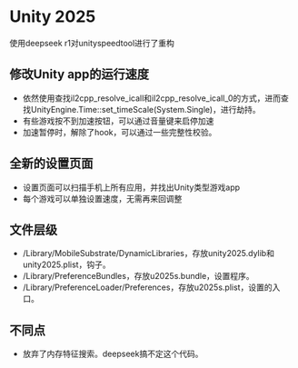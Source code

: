 # Unity 2025
使用deepseek r1对unityspeedtool进行了重构

## 修改Unity app的运行速度
- 依然使用查找il2cpp_resolve_icall和il2cpp_resolve_icall_0的方式，进而查找UnityEngine.Time::set_timeScale(System.Single)，进行劫持。
- 有些游戏按不到加速按钮，可以通过音量键来启停加速
- 加速暂停时，解除了hook，可以通过一些完整性校验。

## 全新的设置页面
- 设置页面可以扫描手机上所有应用，并找出Unity类型游戏app
- 每个游戏可以单独设置速度，无需再来回调整

## 文件层级
- /Library/MobileSubstrate/DynamicLibraries，存放unity2025.dylib和unity2025.plist，钩子。
- /Library/PreferenceBundles，存放u2025s.bundle，设置程序。
- /Library/PreferenceLoader/Preferences，存放u2025s.plist，设置的入口。

## 不同点
- 放弃了内存特征搜索。deepseek搞不定这个代码。
